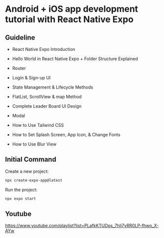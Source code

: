 # Android + iOS app development tutorial with React Native Expo

## Guideline

- React Native Expo Introduction
- Hello World in React Native Expo + Folder Structure Explained

- Router
- Login & Sign-up UI
- State Management & Lifecycle Methods
- FlatList, ScrollView & map Method
- Complete Leader Board UI Design
- Modal
- How to Use Tailwind CSS
- How to Set Splash Screen, App Icon, & Change Fonts
- How to Use Blur View

## Initial Command

Create a new project:

```bash
npx create-expo-app@latest
```

Run the project:

```bash
npx expo start
```

## Youtube

https://www.youtube.com/playlist?list=PLafkKTUDps_7hlj7yRR0LP-fhwo_X-AYw
